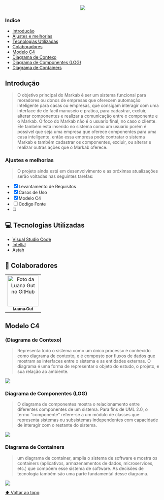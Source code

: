 <h1 align="center">
    <img src="https://ik.imagekit.io/aa0efwxn6ck/logomarkab_gvfSol1XN.png?updatedAt=1634003147790">
</h1>

### Indice
- [Introdução](#-Introdução)
- [Ajustes e melhorias](#-Ajustes-e-melhorias)
- [Tecnologias Utilizadas](#-Tecnologias-Utilizadas)
- [Colaboradores](#-Colaboradores)
- [Modelo C4](#-Modelo-C4)
- [Diagrama de Contexo](#-Diagrama-de-Contexto)
- [Diagrama de Componentes (LOG)](#-Diagrama-de-Componentes)
- [Diagrama de Containers](#-Diagrama-de-Containers)


## Introdução
> O objetivo principal do Markab é ser um sistema funcional para moradores ou donos de empresas que oferecem automação inteligente para casas ou empresas, que consigam interagir com uma interface de de facil manuseio e pratica, para cadastrar, excluir, alterar componentes e realizar a comunicação entre o componente e o Markab. O foco do Markab não é o usuario final, no caso o cliente. Ele também está inserido no sistema como um usuario porém é possivel que seja uma empresa que oferece componentes para uma casa inteligente, então essa empresa pode contratar o sistema Markab e também cadastrar os componentes, excluir, ou alterar e realizar outras ações que o Markab oferece.


### Ajustes e melhorias

>O projeto ainda está em desenvolvimento e as próximas atualizações serão voltadas nas seguintes tarefas:

- [x] Levantamento de Requisitos
- [x] Casos de Uso
- [x] Modelo C4
- [ ] Codigo Fonte 
- [ ] 

## 💻 Tecnologias Utilizadas

- [Visual Studio Code](https://code.visualstudio.com/)
- [IntelliJ](https://www.jetbrains.com/pt-br/idea)
- [Astah](https://astah.net/downloads/)




## 🤝 Colaboradores



<table>
  <tr>
    <td align="center">
      <a href="#">
        <img src="https://ik.imagekit.io/aa0efwxn6ck/luana_Ur_CapjlLI.jpg?updatedAt=1634055534589" width="100px;" alt="Foto da Luana Gut no GitHub"/><br>
        <sub>
          <b>Luana Gut</b>
        </sub>
      </a>
    
</table>

## Modelo C4 

### (Diagrama de Contexo)

>Representa todo o sistema como um único processo é conhecido como diagrama de contexto, e é composto por fluxos de dados que mostram as interfaces entre o sistema e as entidades externas. O diagrama é uma forma de representar o objeto do estudo, o projeto, e sua relação ao ambiente.

<img src="https://ik.imagekit.io/aa0efwxn6ck/jLFDJjj04BxxAQO-1Ia_bvvw8e1Lg814TIBKapMnXsJ5_hZxGq5LdwQ7FWWlrbclYQkeYb2bvX1xP_RxcS-xfywZzK79x9tGjGmDmSxxrdsOpIn-csw5tuLDS6HheprfFwsDchKITSHCd6-asCpEtq-MiRI-kPufT9uibwhpY7ZoqpQoPzVpBulrgh_hWU8zvEVc.png?updatedAt=1634062432236">

### Diagrama de Componentes (LOG)
>O diagrama de componentes mostra o relacionamento entre diferentes componentes de um sistema. Para fins de UML 2.0, o termo "componente" refere-se a um módulo de classes que representa sistemas ou subsistemas independentes com capacidade de interagir com o restante do sistema.

<img src="https://ik.imagekit.io/aa0efwxn6ck/jPJDQXin4CVl-nJJfGSRulZGdWg5V3Wj1ITfOj9haAs98zZLB1fjIYXzdZn8NgnIl9xDVYpTGkg3qVxduoUD_kY8lNA-pBFadR6RhDG8zzuN_6a-T-hduTRu-t9TCheDMO_M7suednUPih5cnbvdPZq__JZx7gMRy-KyL-pH1UdsbFA2RAmf__9ETl9x0OYe.png?updatedAt=1634062432495">

### Diagrama de Containers 
>um diagrama de container, amplia o sistema de software e mostra os containers (aplicativos, armazenamentos de dados, microservices, etc.) que compõem esse sistema de software. As decisões de tecnologia também são uma parte fundamental desse diagrama.

<img src="https://ik.imagekit.io/aa0efwxn6ck/jLFDJjj04BxxAQO-1Ia_bvvw8e1Lg814TIBKapMnXsJ5_hZxGq5LdwQ7FWWlrbclYQkeYb2bvX1xP_RxcS-xfywZzK79x9tGjGmDmSxxrdsOpIn-csw5tuLDS6HheprfFwsDchKITSHCd6-asCpEtq-MiRI-kPufT9uibwhpY7ZoqpQoPzVpBulrgh_hWU8zvEVc.png?updatedAt=1634062432236">

[⬆ Voltar ao topo](#Markab)<br>


 